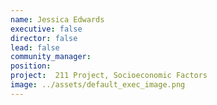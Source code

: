 ```yaml
---
name: Jessica Edwards
executive: false
director: false
lead: false
community_manager:   
position:  
project:  211 Project, Socioeconomic Factors
image: ../assets/default_exec_image.png
---
```

